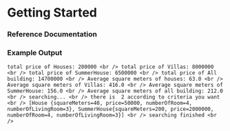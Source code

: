 # Getting Started

### Reference Documentation


### Example Output
``
total price of Houses: 200000 <br />
total price of Villas: 8000000 <br />
total price of SummerHouse: 6500000 <br />
total price of All building: 14700000 <br />
Average square meters of houses: 63.0 <br />
Average square meters of Villas: 416.0 <br />
Average square meters of SummerHouse: 156.0 <br />
Average square meters of all building: 212.0 <br />
searching... <br />
there is  2 according to criteria you want <br />
[House {squareMeters=40, price=50000, numberOfRoom=4, numberOfLivingRoom=3}, SummerHouse{squareMeters=200, price=2000000, numberOfRoom=4, numberOfLivingRoom=3}] <br />
searching finished <br />
``

